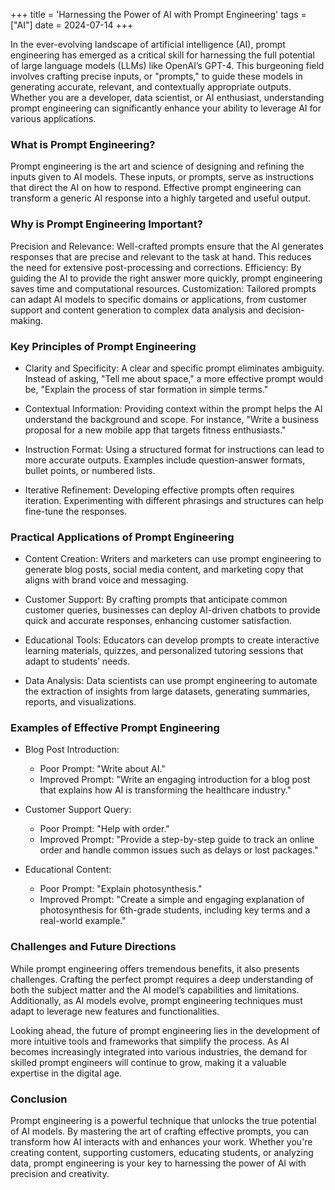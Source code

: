 +++
title = 'Harnessing the Power of AI with Prompt Engineering'
tags = ["AI"]
date = 2024-07-14
+++

In the ever-evolving landscape of artificial intelligence (AI), prompt engineering has emerged as a critical skill for harnessing the full potential of large language models (LLMs) like OpenAI’s GPT-4. This burgeoning field involves crafting precise inputs, or "prompts," to guide these models in generating accurate, relevant, and contextually appropriate outputs. Whether you are a developer, data scientist, or AI enthusiast, understanding prompt engineering can significantly enhance your ability to leverage AI for various applications.

### What is Prompt Engineering?
Prompt engineering is the art and science of designing and refining the inputs given to AI models. These inputs, or prompts, serve as instructions that direct the AI on how to respond. Effective prompt engineering can transform a generic AI response into a highly targeted and useful output.

### Why is Prompt Engineering Important?
Precision and Relevance: Well-crafted prompts ensure that the AI generates responses that are precise and relevant to the task at hand. This reduces the need for extensive post-processing and corrections.
Efficiency: By guiding the AI to provide the right answer more quickly, prompt engineering saves time and computational resources.
Customization: Tailored prompts can adapt AI models to specific domains or applications, from customer support and content generation to complex data analysis and decision-making.

### Key Principles of Prompt Engineering
- Clarity and Specificity: A clear and specific prompt eliminates ambiguity. Instead of asking, "Tell me about space," a more effective prompt would be, "Explain the process of star formation in simple terms."

- Contextual Information: Providing context within the prompt helps the AI understand the background and scope. For instance, "Write a business proposal for a new mobile app that targets fitness enthusiasts."

- Instruction Format: Using a structured format for instructions can lead to more accurate outputs. Examples include question-answer formats, bullet points, or numbered lists.

- Iterative Refinement: Developing effective prompts often requires iteration. Experimenting with different phrasings and structures can help fine-tune the responses.

### Practical Applications of Prompt Engineering
- Content Creation: Writers and marketers can use prompt engineering to generate blog posts, social media content, and marketing copy that aligns with brand voice and messaging.

- Customer Support: By crafting prompts that anticipate common customer queries, businesses can deploy AI-driven chatbots to provide quick and accurate responses, enhancing customer satisfaction.

- Educational Tools: Educators can develop prompts to create interactive learning materials, quizzes, and personalized tutoring sessions that adapt to students’ needs.

- Data Analysis: Data scientists can use prompt engineering to automate the extraction of insights from large datasets, generating summaries, reports, and visualizations.

### Examples of Effective Prompt Engineering
- Blog Post Introduction:
    - Poor Prompt: "Write about AI."
    - Improved Prompt: "Write an engaging introduction for a blog post that explains how AI is transforming the healthcare industry."

- Customer Support Query:
    - Poor Prompt: "Help with order."
    - Improved Prompt: "Provide a step-by-step guide to track an online order and handle common issues such as delays or lost packages."

- Educational Content:
    - Poor Prompt: "Explain photosynthesis."
    - Improved Prompt: "Create a simple and engaging explanation of photosynthesis for 6th-grade students, including key terms and a real-world example."

### Challenges and Future Directions

While prompt engineering offers tremendous benefits, it also presents challenges. Crafting the perfect prompt requires a deep understanding of both the subject matter and the AI model’s capabilities and limitations. Additionally, as AI models evolve, prompt engineering techniques must adapt to leverage new features and functionalities.

Looking ahead, the future of prompt engineering lies in the development of more intuitive tools and frameworks that simplify the process. As AI becomes increasingly integrated into various industries, the demand for skilled prompt engineers will continue to grow, making it a valuable expertise in the digital age.

### Conclusion

Prompt engineering is a powerful technique that unlocks the true potential of AI models. By mastering the art of crafting effective prompts, you can transform how AI interacts with and enhances your work. Whether you're creating content, supporting customers, educating students, or analyzing data, prompt engineering is your key to harnessing the power of AI with precision and creativity.